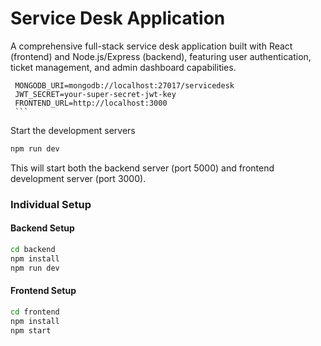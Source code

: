 # Service Desk Application

A comprehensive full-stack service desk application built with React (frontend) and Node.js/Express (backend), featuring user authentication, ticket management, and admin dashboard capabilities.

     MONGODB_URI=mongodb://localhost:27017/servicedesk
     JWT_SECRET=your-super-secret-jwt-key
     FRONTEND_URL=http://localhost:3000
     ```

Start the development servers
   ```bash
   npm run dev
   ```
   This will start both the backend server (port 5000) and frontend development server (port 3000).

### Individual Setup

#### Backend Setup
```bash
cd backend
npm install
npm run dev
```

#### Frontend Setup
```bash
cd frontend
npm install
npm start
```


